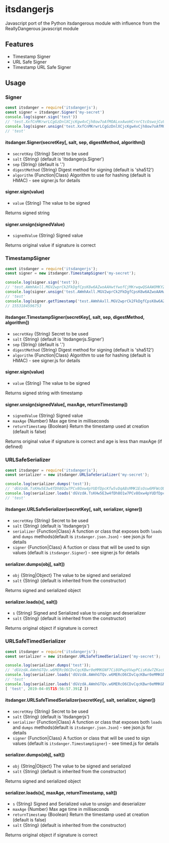 # itsdangerjs
Javascript port of the Python itsdangerous module with influence from the ReallyDangerous javascript module

## Features
- Timestamp Signer
- URL Safe Signer
- Timestamp URL Safe Signer

## Usage

### Signer
```javascript
const itsdanger = require('itsdangerjs');
const signer = itsdanger.Signer('my-secret')
console.log(signer.sign('test'))
// 'test.XxfCnMKrwrLCgGzDnlXCjcKgw4vCjh8ow7oAfMOALxxAwoHCrnrCtcOswojCuVYBwp0DX8KlcW7ClMO7wpUeTWTDu8OOwofDhMO3wpgaQzpSw4Ukw6vCv8OoXl7Dig7DksKp'
console.log(signer.unsign('test.XxfCnMKrwrLCgGzDnlXCjcKgw4vCjh8ow7oAfMOALxxAwoHCrnrCtcOswojCuVYBwp0DX8KlcW7ClMO7wpUeTWTDu8OOwofDhMO3wpgaQzpSw4Ukw6vCv8OoXl7Dig7DksKp'))
// 'test'
```
#### itsdanger.Signer(secretKey[, salt, sep, digestMethod, algorithm])
* `secretKey` {String} Secret to be used
* `salt` {String} (default is 'itsdangerjs.Signer')
* `sep` {String} (default is '.')
* `digestMethod` {String} Digest method for signing (default is 'sha512')
* `algorithm` {Function|Class} Algorithm to use for hashing (default is HMAC) - see signer.js for details

#### signer.sign(value)
* `value` {String} The value to be signed

Returns signed string

#### signer.unsign(signedValue)
* `signedValue` {String} Signed value

Returns original value if signature is correct

### TimestampSigner
```javascript
const itsdanger = require('itsdangerjs');
const signer = new itsdanger.TimestampSigner('my-secret');

console.log(signer.sign('test'));
// 'test.AWmhAxll.MGV2wprCk2FkDgfCpsK8w6AZwoAAHwtYwofCjMKrwqwQSAAWOMKYZsKPw5tjFgbCg8KrOcOJwotgY3grW34lecKiaDvCkMOYNxfDuS9CZi8Mw4ksKMKH'
console.log(signer.unsign('test.AWmhAxll.MGV2wprCk2FkDgfCpsK8w6AZwoAAHwtYwofCjMKrwqwQSAAWOMKYZsKPw5tjFgbCg8KrOcOJwotgY3grW34lecKiaDvCkMOYNxfDuS9CZi8Mw4ksKMKH'));
// 'test'
console.log(signer.getTimestamp('test.AWmhAxll.MGV2wprCk2FkDgfCpsK8w6AZwoAAHwtYwofCjMKrwqwQSAAWOMKYZsKPw5tjFgbCg8KrOcOJwotgY3grW34lecKiaDvCkMOYNxfDuS9CZi8Mw4ksKMKH'));
// 1553184596753
```

#### itsdanger.TimestampSigner(secretKey[, salt, sep, digestMethod, algorithm])
* `secretKey` {String} Secret to be used
* `salt` {String} (default is 'itsdangerjs.Signer')
* `sep` {String} (default is '.')
* `digestMethod` {String} Digest method for signing (default is 'sha512')
* `algorithm` {Function|Class} Algorithm to use for hashing (default is HMAC) - see signer.js for details

#### signer.sign(value)
* `value` {String} The value to be signed

Returns signed string with timestamp

#### signer.unsign(signedValue[, maxAge, returnTimestamp])
* `signedValue` {String} Signed value
* `maxAge` {Number} Max age time in milliseconds
* `returnTimestamp` {Boolean} Return the timestamp used at creation (default is false)

Returns original value if signature is correct and age is less than maxAge (if defined)

### URLSafeSerializer
```javascript
const itsdanger = require('itsdangerjs');
const serializer = new itsdanger.URLSafeSerializer('my-secret');

console.log(serializer.dumps('test'));
// 'dGVzdA.TsKHw5E3w4fDh8O1w7PCv8Oxw4pYUDfDpcKfw5vDqABsMMK1EsOsw6MFWcOUwrbClcKYPCl7D1cNeTRtw48mwrDDuzzCuwvDkzIJHcKlC8OgJsK_H8OOw4bCoMOawofDvTU'
console.log(serializer.loads('dGVzdA.TsKHw5E3w4fDh8O1w7PCv8Oxw4pYUDfDpcKfw5vDqABsMMK1EsOsw6MFWcOUwrbClcKYPCl7D1cNeTRtw48mwrDDuzzCuwvDkzIJHcKlC8OgJsK_H8OOw4bCoMOawofDvTU'));
// 'test'
```

#### itsdanger.URLSafeSerializer(secretKey[, salt, serializer, signer])
* `secretKey` {String} Secret to be used
* `salt` {String} (default is 'itsdangerjs')
* `serializer` {Function|Class} A function or class that exposes both `loads` and `dumps` methods(default is `itsdanger.json.Json`) - see json.js for details
* `signer` {Function|Class} A fuction or class that will be used to sign values (default is `itsdanger.Signer`) - see signer.js for details

#### serializer.dumps(obj[, salt])
* `obj` {String|Object} The value to be signed and serialized
* `salt` {String} (default is inherited from the constructor)

Returns signed and serialized object

#### serializer.loads(s[, salt])
* `s` {String} Signed and Serialized value to unsign and deserializer
* `salt` {String} (default is inherited from the constructor)

Returns original object if signature is correct

### URLSafeTimedSerializer
```javascript
const itsdanger = require('itsdangerjs');
const serializer = new itsdanger.URLSafeTimedSerializer('my-secret');

console.log(serializer.dumps('test'));
// 'dGVzdA.AWmhGTQv.w6MERcO6CDvCqcKBwr0eMMKGNF7Ci8OPwpVVwpPCisKdw7ZKacOZGcORH8OLw7xzMMOwwrJdLcOhTRpnw7PDv2DDtMOSwpVUCDdbH8OqwqfDozDDh8KXPTTCvGFlwop1'
console.log(serializer.loads('dGVzdA.AWmhGTQv.w6MERcO6CDvCqcKBwr0eMMKGNF7Ci8OPwpVVwpPCisKdw7ZKacOZGcORH8OLw7xzMMOwwrJdLcOhTRpnw7PDv2DDtMOSwpVUCDdbH8OqwqfDozDDh8KXPTTCvGFlwop1'));
// 'test'
console.log(serializer.loads('dGVzdA.AWmhGTQv.w6MERcO6CDvCqcKBwr0eMMKGNF7Ci8OPwpVVwpPCisKdw7ZKacOZGcORH8OLw7xzMMOwwrJdLcOhTRpnw7PDv2DDtMOSwpVUCDdbH8OqwqfDozDDh8KXPTTCvGFlwop1', null, true)
[ 'test', 2019-04-05T15:56:57.391Z ])
```

#### itsdanger.URLSafeTimedSerializer(secretKey[, salt, serializer, signer])
* `secretKey` {String} Secret to be used
* `salt` {String} (default is 'itsdangerjs')
* `serializer` {Function|Class} A function or class that exposes both `loads` and `dumps` methods(default is `itsdanger.json.Json`) - see json.js for details
* `signer` {Function|Class} A fuction or class that will be used to sign values (default is `itsdanger.TimestampSigner`) - see timed.js for details

#### serializer.dumps(obj[, salt])
* `obj` {String|Object} The value to be signed and serialized
* `salt` {String} (default is inherited from the constructor)

Returns signed and serialized object

#### serializer.loads(s[, maxAge, returnTimestamp, salt])
* `s` {String} Signed and Serialized value to unsign and deserializer
* `maxAge` {Number} Max age time in milliseconds
* `returnTimestamp` {Boolean} Return the timestamp used at creation (default is false)
* `salt` {String} (default is inherited from the constructor)

Returns original object if signature is correct

